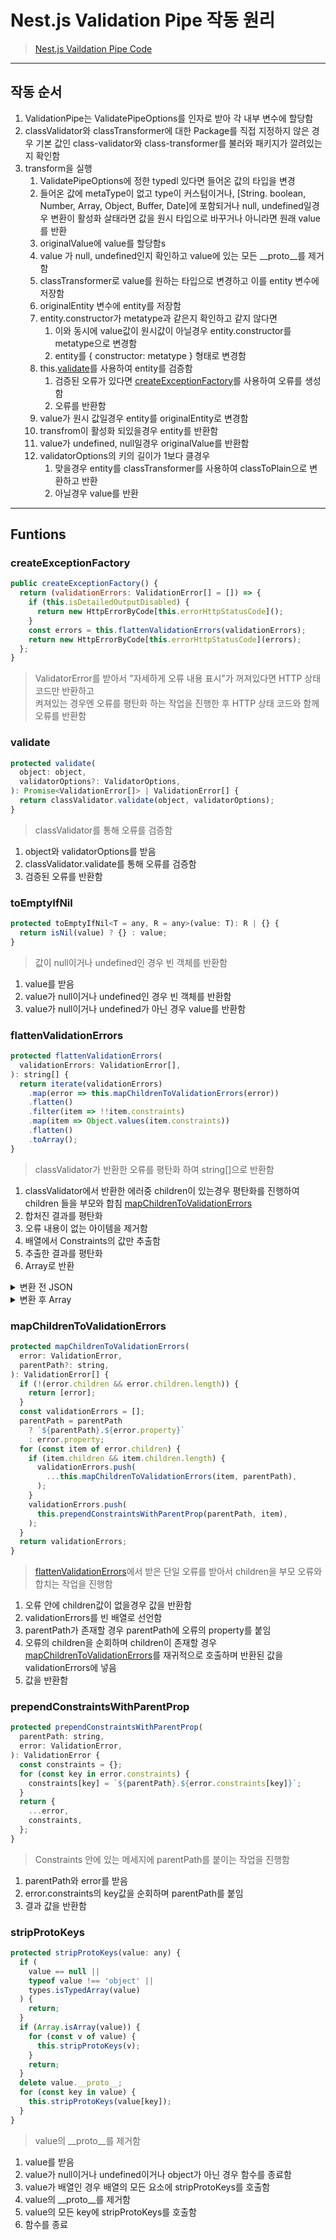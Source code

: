 # Nest.js Validation Pipe 작동 원리
> [Nest.js Vaildation Pipe Code](https://github.com/nestjs/nest/blob/master/packages/common/pipes/validation.pipe.ts)   


---
## 작동 순서
1. ValidationPipe는 ValidatePipeOptions를 인자로 받아 각 내부 변수에 할당함
2. classValidator와 classTransformer에 대한 Package를 직접 지정하지 않은 경우 기본 값인 class-validator와 class-transformer를 불러와 패키지가 깔려있는지 확인함
3. transform을 실행
   1. ValidatePipeOptions에 정한 typedl 있다면 들어온 값의 타입을 변경
   2. 들어온 값에 metaType이 없고 type이 커스텀이거나, [String. boolean, Number, Array, Object, Buffer, Date]에 포함되거나 null, undefined일경우 변환이 활성화 살태라면 값을 원시 타입으로 바꾸거나 아니라면 원래 value를 반환
   3. originalValue에 value를 할당함s
   4. value 가 null, undefined인지 확인하고 value에 있는 모든 __proto__를 제거함 
   5. classTransformer로 value를 원하는 타입으로 변경하고 이를 entity 변수에 저장함
   6. originalEntity 변수에 entity를 저장함
   7. entity.constructor가 metatype과 같은지 확인하고 같지 않다면
      1. 이와 동시에 value값이 원시값이 아닐경우 entity.constructor를 metatype으로 변경함
      2. entity를 { constructor: metatype } 형태로 변경함
   8. this.[validate](#validate)를 사용하여 entity를 검증함
      1. 검증된 오류가 있다면 [createExceptionFactory](#createexceptionfactory)를 사용하여 오류를 생성함
      2. 오류를 반환함
   9. value가 원시 값일경우 entity를 originalEntity로 변경함
   10. transfrom이 활성화 되있을경우 entity를 반환함
   11. value가 undefined, null일경우 originalValue를 반환함
   12. validatorOptions의 키의 길이가 1보다 클경우
       1.  맞을경우 entity를 classTransformer를 사용하여 classToPlain으로 변환하고 반환
       2.  아닐경우 value를 반환

---
## Funtions
### createExceptionFactory
```js
public createExceptionFactory() {
  return (validationErrors: ValidationError[] = []) => {
    if (this.isDetailedOutputDisabled) {
      return new HttpErrorByCode[this.errorHttpStatusCode]();
    }
    const errors = this.flattenValidationErrors(validationErrors);
    return new HttpErrorByCode[this.errorHttpStatusCode](errors);
  };
}
```
> ValidatorError를 받아서 "자세하게 오류 내용 표시"가 꺼져있다면 HTTP 상태 코드만 반환하고   
> 켜져있는 경우엔 오류를 평탄화 하는 작업을 진행한 후 HTTP 상태 코드와 함께 오류를 반환함 

### validate
```js
protected validate(
  object: object,
  validatorOptions?: ValidatorOptions,
): Promise<ValidationError[]> | ValidationError[] {
  return classValidator.validate(object, validatorOptions);
}
```
> classValidator를 통해 오류를 검증함
1. object와 validatorOptions를 받음
2. classValidator.validate를 통해 오류를 검증함
3. 검증된 오류를 반환함

### toEmptyIfNil
```js
protected toEmptyIfNil<T = any, R = any>(value: T): R | {} {
  return isNil(value) ? {} : value;
}
```
> 값이 null이거나 undefined인 경우 빈 객체를 반환함
1. value를 받음
2. value가 null이거나 undefined인 경우 빈 객체를 반환함
3. value가 null이거나 undefined가 아닌 경우 value를 반환함

### flattenValidationErrors
```js
protected flattenValidationErrors(
  validationErrors: ValidationError[],
): string[] {
  return iterate(validationErrors)
    .map(error => this.mapChildrenToValidationErrors(error))
    .flatten()
    .filter(item => !!item.constraints)
    .map(item => Object.values(item.constraints))
    .flatten()
    .toArray();
}
```
> classValidator가 반환한 오류를 평탄화 하여 string[]으로 반환함
1. classValidator에서 반환한 에러중 children이 있는경우 평탄화를 진행하여 children 들을 부모와 합침 [mapChildrenToValidationErrors](#mapchildrentovalidationerrors)
2. 합처진 결과를 평탄화
3. 오류 내용이 없는 아이템을 제거함
4. 배열에서 Constraints의 값만 추출함
5. 추출한 결과를 평탄화
6. Array로 반환

<details>
<summary>변환 전 JSON</summary>
<pre>
[
  {
    property: 'username',
    constraints: {
      isNotEmpty: 'Username should not be empty',
    },
    children: [
      {
        property: 'firstName',
        constraints: {
          isNotEmpty: 'First name should not be empty',
        },
      },
      {
        property: 'lastName',
        constraints: {
          isNotEmpty: 'Last name should not be empty',
        },
      },
    ],
  },
  {
    property: 'email',
    constraints: {
      isEmail: 'Invalid email format',
    },
  },
  {
    property: 'password',
    constraints: {
      isNotEmpty: 'Password should not be empty',
      isLength: 'Password must be at least 8 characters long',
    },
  },
];
</pre>
</details>
<details>
<summary>변환 후 Array</summary>
<pre>
[
  'Username should not be empty',
  'First name should not be empty',
  'Last name should not be empty',
  'Invalid email format',
  'Password should not be empty',
  'Password must be at least 8 characters long',
]
</pre>
</details>

### mapChildrenToValidationErrors
```js
protected mapChildrenToValidationErrors(
  error: ValidationError,
  parentPath?: string,
): ValidationError[] {
  if (!(error.children && error.children.length)) {
    return [error];
  }
  const validationErrors = [];
  parentPath = parentPath
    ? `${parentPath}.${error.property}`
    : error.property;
  for (const item of error.children) {
    if (item.children && item.children.length) {
      validationErrors.push(
        ...this.mapChildrenToValidationErrors(item, parentPath),
      );
    }
    validationErrors.push(
      this.prependConstraintsWithParentProp(parentPath, item),
    );
  }
  return validationErrors;
}
```
> [flattenValidationErrors](#flattenvalidationerrors)에서 받은 단일 오류를 받아서 children을 부모 오류와 합치는 작업을 진행함
1. 오류 안에 children값이 없을경우 값을 반환함
2. validationErrors를 빈 배열로 선언함
3. parentPath가 존재할 경우 parentPath에 오류의 property를 붙임
4. 오류의 children을 순회하며 children이 존재할 경우 [mapChildrenToValidationErrors](#mapchildrentovalidationerrors)를 재귀적으로 호출하며 반환된 값을 validationErrors에 넣음
5. 값을 반환함
<!-- ```json
{
  "property": "username",
  "constraints": {
    "isNotEmpty": "Username should not be empty"
  },
  "children" [
    {
      "property": "firstName",
      "constraints" {
        "isNotEmpty": "First name should not be empty"
      }
    }
  ]
}
``` -->
### prependConstraintsWithParentProp
```js
protected prependConstraintsWithParentProp(
  parentPath: string,
  error: ValidationError,
): ValidationError {
  const constraints = {};
  for (const key in error.constraints) {
    constraints[key] = `${parentPath}.${error.constraints[key]}`;
  }
  return {
    ...error,
    constraints,
  };
}
```
> Constraints 안에 있는 메세지에 parentPath를 붙이는 작업을 진행함
1. parentPath와 error를 받음
2. error.constraints의 key값을 순회하며 parentPath를 붙임
3. 결과 값을 반환함

### stripProtoKeys
```js
protected stripProtoKeys(value: any) {
  if (
    value == null ||
    typeof value !== 'object' ||
    types.isTypedArray(value)
  ) {
    return;
  }
  if (Array.isArray(value)) {
    for (const v of value) {
      this.stripProtoKeys(v);
    }
    return;
  }
  delete value.__proto__;
  for (const key in value) {
    this.stripProtoKeys(value[key]);
  }
}
```
> value의 __proto__를 제거함
1. value를 받음
2. value가 null이거나 undefined이거나 object가 아닌 경우 함수를 종료함
3. value가 배열인 경우 배열의 모든 요소에 stripProtoKeys를 호출함
4. value의 __proto__를 제거함
5. value의 모든 key에 stripProtoKeys를 호출함
6. 함수를 종료
